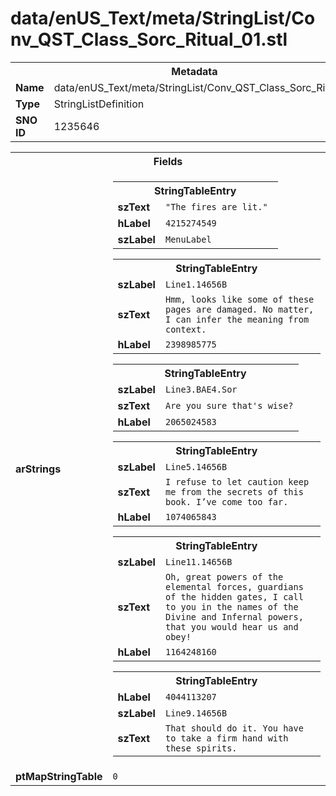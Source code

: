 <h1>data/enUS_Text/meta/StringList/Conv_QST_Class_Sorc_Ritual_01.stl</h1><table><tr><th colspan="100%">Metadata</th></tr><tr><td><b>Name</b></td><td>data/enUS_Text/meta/StringList/Conv_QST_Class_Sorc_Ritual_01.stl</td></tr><tr><td><b>Type</b></td><td>StringListDefinition</td></tr><tr><td><b>SNO ID</b></td><td>1235646</td></tr></table>

<table><tr><th colspan="100%">Fields</th></tr><tr><td><b>arStrings</b></td><td><table><tr><th colspan="100%">StringTableEntry</th></tr><tr><td><b>szText</b></td><td><code>"The fires are lit." </code></td></tr><tr><td><b>hLabel</b></td><td><code>4215274549</code></td></tr><tr><td><b>szLabel</b></td><td><code>MenuLabel</code></td></tr></table>


<table><tr><th colspan="100%">StringTableEntry</th></tr><tr><td><b>szLabel</b></td><td><code>Line1.14656B</code></td></tr><tr><td><b>szText</b></td><td><code>Hmm, looks like some of these pages are damaged. No matter, I can infer the meaning from context.</code></td></tr><tr><td><b>hLabel</b></td><td><code>2398985775</code></td></tr></table>


<table><tr><th colspan="100%">StringTableEntry</th></tr><tr><td><b>szLabel</b></td><td><code>Line3.BAE4.Sor</code></td></tr><tr><td><b>szText</b></td><td><code>Are you sure that's wise?</code></td></tr><tr><td><b>hLabel</b></td><td><code>2065024583</code></td></tr></table>


<table><tr><th colspan="100%">StringTableEntry</th></tr><tr><td><b>szLabel</b></td><td><code>Line5.14656B</code></td></tr><tr><td><b>szText</b></td><td><code>I refuse to let caution keep me from the secrets of this book. I’ve come too far.</code></td></tr><tr><td><b>hLabel</b></td><td><code>1074065843</code></td></tr></table>


<table><tr><th colspan="100%">StringTableEntry</th></tr><tr><td><b>szLabel</b></td><td><code>Line11.14656B</code></td></tr><tr><td><b>szText</b></td><td><code>Oh, great powers of the elemental forces, guardians of the hidden gates, I call to you in the names of the Divine and Infernal powers, that you would hear us and obey!</code></td></tr><tr><td><b>hLabel</b></td><td><code>1164248160</code></td></tr></table>


<table><tr><th colspan="100%">StringTableEntry</th></tr><tr><td><b>hLabel</b></td><td><code>4044113207</code></td></tr><tr><td><b>szLabel</b></td><td><code>Line9.14656B</code></td></tr><tr><td><b>szText</b></td><td><code>That should do it. You have to take a firm hand with these spirits.</code></td></tr></table>


</td></tr><tr><td><b>ptMapStringTable</b></td><td><code>0</code></td></tr></table>

